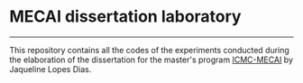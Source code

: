 # MECAI dissertation laboratory

---
This repository contains all the codes of the experiments conducted during the elaboration of the dissertation for the master's program [ICMC-MECAI](https://www.icmc.usp.br/pos-graduacao/mecai) by Jaqueline Lopes Dias.

